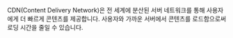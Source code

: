CDN(Content Delivery Network)은 전 세계에 분산된 서버 네트워크를 통해 사용자에게 더 빠르게 콘텐츠를 제공합니다. 사용자와 가까운 서버에서 콘텐츠를 로드함으로써 로딩 시간을 줄일 수 있습니다.
